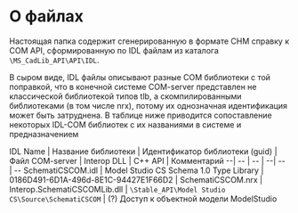 # О файлах

Настоящая папка содержит сгенерированную в формате CHM справку к COM API, сформированную по IDL файлам из каталога `\MS_CadLib_API\API\IDL`. 

В сыром виде, IDL файлы описывают разные COM библиотеки с той поправкой, что в конечной системе COM-server представлен не классической библиотекой типов tlb, а скомпилированными библиотеками (в том числе nrx), потому их однозначная идентификация может быть затруднена. В таблице ниже приводится сопоставление некоторых IDL-COM библиотек с их названиями в системе и предназначением

IDL Name | Название библиотеки | Идентификатор библиотеки (guid) |Файл COM-server | Interop DLL | C++ API | Комментарий
--| -- | -- | --| -- | --
SchematiCSCOM.idl | Model Studio CS Schema 1.0 Type Library | 0186D491-6D1A-496d-8E1C-94427E1F66D2 | SchematiCSCOM.nrx | Interop.SchematiCSCOMLib.dll | `\Stable_API\Model Studio CS\Source\SchematiCSCOM` | (?) Доступ к объектной модели ModelStudio
